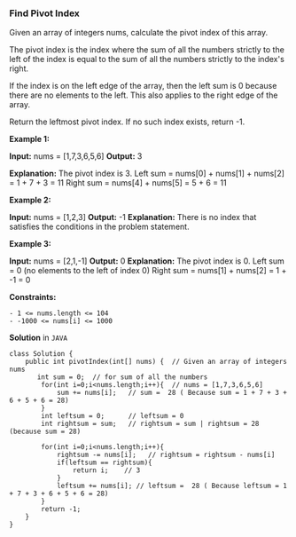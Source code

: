 
### Find Pivot Index

Given an array of integers nums, calculate the pivot index of this array.

The pivot index is the index where the sum of all the numbers strictly to the left of the index is equal to the sum of all the numbers strictly to the index's right.

If the index is on the left edge of the array, then the left sum is 0 because there are no elements to the left. This also applies to the right edge of the array.

Return the leftmost pivot index. If no such index exists, return -1.
 

**Example 1:**

**Input:** nums = [1,7,3,6,5,6]
**Output:** 3

**Explanation:** The pivot index is 3. 
Left sum = nums[0] + nums[1] + nums[2] = 1 + 7 + 3 = 11
Right sum = nums[4] + nums[5] = 5 + 6 = 11

**Example 2:**

**Input:** nums = [1,2,3]
**Output:** -1
**Explanation:**
There is no index that satisfies the conditions in the problem statement.

**Example 3:**

**Input:** nums = [2,1,-1]
**Output:** 0
**Explanation:** The pivot index is 0.
Left sum = 0 (no elements to the left of index 0)
Right sum = nums[1] + nums[2] = 1 + -1 = 0
 

**Constraints:**
```
- 1 <= nums.length <= 104
- -1000 <= nums[i] <= 1000
```

**Solution** in ```JAVA```

```
class Solution {
    public int pivotIndex(int[] nums) {  // Given an array of integers nums
       int sum = 0;  // for sum of all the numbers
        for(int i=0;i<nums.length;i++){  // nums = [1,7,3,6,5,6]
            sum += nums[i];   // sum =  28 ( Because sum = 1 + 7 + 3 + 6 + 5 + 6 = 28) 
        }
        int leftsum = 0;      // leftsum = 0
        int rightsum = sum;   // rightsum = sum | rightsum = 28 (because sum = 28)
        
        for(int i=0;i<nums.length;i++){   
            rightsum -= nums[i];   // rightsum = rightsum - nums[i] 
            if(leftsum == rightsum){ 
                return i;    // 3
            }
            leftsum += nums[i]; // leftsum =  28 ( Because leftsum = 1 + 7 + 3 + 6 + 5 + 6 = 28)
        }
        return -1;
    }
}
```
